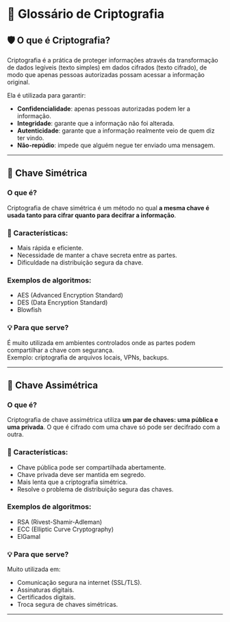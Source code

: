 # 🔐 Glossário de Criptografia


## 🛡 O que é Criptografia?

Criptografia é a prática de proteger informações através da transformação de dados legíveis (texto simples) em dados cifrados (texto cifrado), de modo que apenas pessoas autorizadas possam acessar a informação original.

Ela é utilizada para garantir:
-  **Confidencialidade**: apenas pessoas autorizadas podem ler a informação.
-  **Integridade**: garante que a informação não foi alterada.
-  **Autenticidade**: garante que a informação realmente veio de quem diz ter vindo.
-  **Não-repúdio**: impede que alguém negue ter enviado uma mensagem.

---

## 🔑 Chave Simétrica

### O que é?
Criptografia de chave simétrica é um método no qual **a mesma chave é usada tanto para cifrar quanto para decifrar a informação**.

### 📌 Características:
-  Mais rápida e eficiente.
-  Necessidade de manter a chave secreta entre as partes.
-  Dificuldade na distribuição segura da chave.

###  Exemplos de algoritmos:
- AES (Advanced Encryption Standard)
- DES (Data Encryption Standard)
- Blowfish

### 💡 Para que serve?
É muito utilizada em ambientes controlados onde as partes podem compartilhar a chave com segurança.  
Exemplo: criptografia de arquivos locais, VPNs, backups.

---

## 🔐 Chave Assimétrica

### O que é?
Criptografia de chave assimétrica utiliza **um par de chaves: uma pública e uma privada**. O que é cifrado com uma chave só pode ser decifrado com a outra.

### 📌 Características:
-  Chave pública pode ser compartilhada abertamente.
-  Chave privada deve ser mantida em segredo.
-  Mais lenta que a criptografia simétrica.
-  Resolve o problema de distribuição segura das chaves.

###  Exemplos de algoritmos:
- RSA (Rivest-Shamir-Adleman)
- ECC (Elliptic Curve Cryptography)
- ElGamal 

### 💡 Para que serve?
Muito utilizada em:
-  Comunicação segura na internet (SSL/TLS).
-  Assinaturas digitais.
-  Certificados digitais.
-  Troca segura de chaves simétricas.

---
